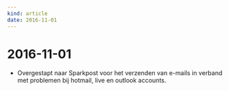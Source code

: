 ```yaml
---
kind: article
date: 2016-11-01
---
```


# 2016-11-01
* Overgestapt naar Sparkpost voor het verzenden van e-mails in verband met problemen bij hotmail, live en outlook accounts.

